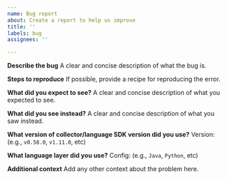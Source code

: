 ```yaml
---
name: Bug report
about: Create a report to help us improve
title: ''
labels: bug
assignees: ''

---
```


**Describe the bug**
A clear and concise description of what the bug is.

**Steps to reproduce**
If possible, provide a recipe for reproducing the error.

**What did you expect to see?**
A clear and concise description of what you expected to see.

**What did you see instead?**
A clear and concise description of what you saw instead.

**What version of collector/language SDK version did you use?**
Version: (e.g., `v0.58.0`, `v1.11.0`, etc)

**What language layer did you use?**
Config: (e.g., `Java`, `Python`, etc)

**Additional context**
Add any other context about the problem here.